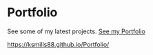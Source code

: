 # Portfolio

See some of my latest projects.
[See my Portfolio](https://ksmills88.github.io/Portfolio/)

https://ksmills88.github.io/Portfolio/
